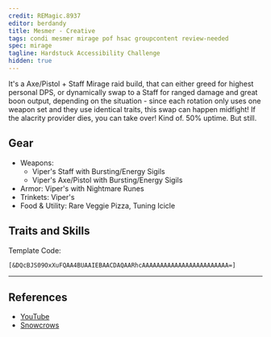 ```yaml
---
credit: REMagic.8937
editor: berdandy
title: Mesmer - Creative
tags: condi mesmer mirage pof hsac groupcontent review-needed
spec: mirage
tagline: Hardstuck Accessibility Challenge
hidden: true
---
```


It's a Axe/Pistol + Staff Mirage raid build, that can either greed for highest personal DPS, or dynamically swap to a Staff for ranged damage and great boon output, depending on the situation - since each rotation only uses one weapon set and they use identical traits, this swap can happen midfight!
If the alacrity provider dies, you can take over! Kind of. 50% uptime. But still.

## Gear

- Weapons: 
  - Viper's Staff with Bursting/Energy Sigils
  - Viper's Axe/Pistol with Bursting/Energy Sigils
- Armor: Viper's with Nightmare Runes
- Trinkets: Viper's
- Food & Utility: Rare Veggie Pizza, Tuning Icicle

## Traits and Skills

Template Code:

`[&DQcBJS09OxXuFQAA4BUAAIEBAACDAQAARhcAAAAAAAAAAAAAAAAAAAAAAAA=]`

---

<div
  data-armory-embed='skills'
  data-armory-ids='40200,41065,10232,10234,45449'
>
</div>
<div
  data-armory-embed='specializations'
  data-armory-ids='1,45,59'
  data-armory-1-traits='701,1889,1950'
  data-armory-45-traits='670,669,1687'
  data-armory-59-traits='2141,2178,2070'
>
</div>
<script async src='https://unpkg.com/armory-embeds@^0.x.x/armory-embeds.js'></script>



## References

- [YouTube](https://www.youtube.com/watch?v=oKz5_FJ1cxQ)
- [Snowcrows](https://snowcrows.com/builds/mesmer/mirage/condition-alacrity-mirage)
